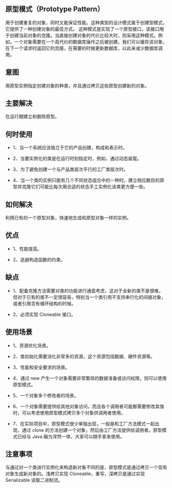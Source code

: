 ## 原型模式（Prototype Pattern）

用于创建重复的对象，同时又能保证性能。这种类型的设计模式属于创建型模式，它提供了一种创建对象的最佳方式。
这种模式是实现了一个原型接口，该接口用于创建当前对象的克隆。当直接创建对象的代价比较大时，则采用这种模式。例如，一个对象需要在一个高代价的数据库操作之后被创建。我们可以缓存该对象，在下一个请求时返回它的克隆，在需要的时候更新数据库，以此来减少数据库调用。

## 意图

用原型实例指定创建对象的种类，并且通过拷贝这些原型创建新的对象。

## 主要解决

在运行期建立和删除原型。

## 何时使用

- 1、当一个系统应该独立于它的产品创建，构成和表示时。 

- 2、当要实例化的类是在运行时刻指定时，例如，通过动态装载。 

- 3、为了避免创建一个与产品类层次平行的工厂类层次时。 

- 4、当一个类的实例只能有几个不同状态组合中的一种时。建立相应数目的原型并克隆它们可能比每次用合适的状态手工实例化该类更方便一些。

## 如何解决

利用已有的一个原型对象，快速地生成和原型对象一样的实例。

## 优点

- 1、性能提高。 

- 2、逃避构造函数的约束。

## 缺点

- 1、配备克隆方法需要对类的功能进行通盘考虑，这对于全新的类不是很难，但对于已有的类不一定很容易，特别当一个类引用不支持串行化的间接对象，或者引用含有循环结构的时候。 

- 2、必须实现 Cloneable 接口。

## 使用场景

- 1、资源优化场景。 

- 2、类初始化需要消化非常多的资源，这个资源包括数据、硬件资源等。 

- 3、性能和安全要求的场景。 

- 4、通过 new 产生一个对象需要非常繁琐的数据准备或访问权限，则可以使用原型模式。 

- 5、一个对象多个修改者的场景。 

- 6、一个对象需要提供给其他对象访问，而且各个调用者可能都需要修改其值时，可以考虑使用原型模式拷贝多个对象供调用者使用。 

- 7、在实际项目中，原型模式很少单独出现，一般是和工厂方法模式一起出现，通过 clone 的方法创建一个对象，然后由工厂方法提供给调用者。原型模式已经与 Java 融为浑然一体，大家可以随手拿来使用。

## 注意事项

与通过对一个类进行实例化来构造新对象不同的是，原型模式是通过拷贝一个现有对象生成新对象的。浅拷贝实现 Cloneable，重写，深拷贝是通过实现 Serializable 读取二进制流。